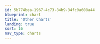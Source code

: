 ```yaml
---
id: 5b774bea-1967-4c73-84b9-34fc0a608a44
blueprint: chart
title: 'Other Charts'
landing: true
sort: 16
nav_type: charts
---
```

